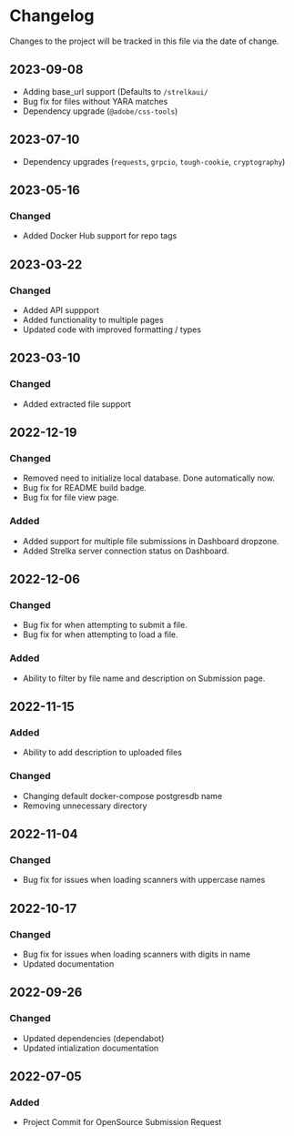 # Changelog
Changes to the project will be tracked in this file via the date of change.

## 2023-09-08
- Adding base_url support (Defaults to `/strelkaui/`
- Bug fix for files without YARA matches
- Dependency upgrade (`@adobe/css-tools`)

## 2023-07-10
- Dependency upgrades (`requests`, `grpcio`, `tough-cookie`, `cryptography`)

## 2023-05-16
### Changed
- Added Docker Hub support for repo tags

## 2023-03-22
### Changed
- Added API suppport
- Added functionality to multiple pages
- Updated code with improved formatting / types

## 2023-03-10
### Changed
- Added extracted file support

## 2022-12-19
### Changed
- Removed need to initialize local database. Done automatically now.
- Bug fix for README build badge.
- Bug fix for file view page.

### Added
- Added support for multiple file submissions in Dashboard dropzone.
- Added Strelka server connection status on Dashboard.

## 2022-12-06
### Changed
- Bug fix for when attempting to submit a file.
- Bug fix for when attempting to load a file.

### Added
- Ability to filter by file name and description on Submission page.
 
## 2022-11-15
### Added
- Ability to add description to uploaded files

### Changed
- Changing default docker-compose postgresdb name
- Removing unnecessary directory

## 2022-11-04
### Changed
- Bug fix for issues when loading scanners with uppercase names

## 2022-10-17
### Changed
- Bug fix for issues when loading scanners with digits in name
- Updated documentation

## 2022-09-26
### Changed
- Updated dependencies (dependabot)
- Updated intialization documentation 

## 2022-07-05
### Added
- Project Commit for OpenSource Submission Request
